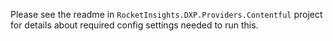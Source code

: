 Please see the readme in `RocketInsights.DXP.Providers.Contentful` project for details about required config settings needed to run this.
